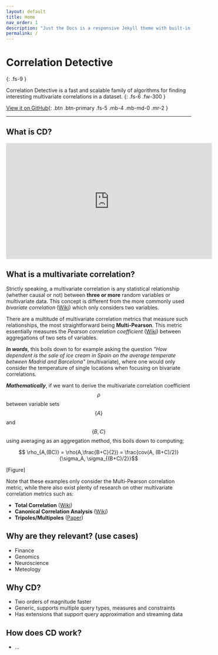 ```yaml
---
layout: default
title: Home
nav_order: 1
description: "Just the Docs is a responsive Jekyll theme with built-in search that is easily customizable and hosted on GitHub Pages."
permalink: /
---
```


# Correlation Detective
{: .fs-9 }

Correlation Detective is a fast and scalable family of algorithms for finding interesting multivariate correlations in a dataset. 
{: .fs-6 .fw-300 }

[View it on GitHub](https://github.com/correlationdetective/public){: .btn .btn-primary .fs-5 .mb-4 .mb-md-0 .mr-2 }
 <!-- [View it on GitHub](https://github.com/pmarsceill/just-the-docs){: .btn .fs-5 .mb-4 .mb-md-0 } -->

---

## What is CD?
<iframe width="560" height="315" src="https://www.youtube.com/embed/U7z4uyonixk" title="YouTube video player" frameborder="0" allow="accelerometer; autoplay; clipboard-write; encrypted-media; gyroscope; picture-in-picture" allowfullscreen></iframe>

## What is a multivariate correlation?
Strictly speaking, a multivariate correlation is any statistical relationship (whether causal or not) between **three or more** random variables or multivariate data. This concept is different from the more commonly used *bivariate correlation* ([Wiki](https://en.wikipedia.org/wiki/Correlation)) which only considers two variables. 

There are a multitude of multivariate correlation metrics that measure such relationships, the most straightforward being **Multi-Pearson**. This metric essentially measures the *Pearson correlation coefficient* ([Wiki](https://en.wikipedia.org/wiki/Pearson_correlation_coefficient)) between aggregations of two sets of variables.

***In words***, this boils down to for example asking the question *"How dependent is the sale of ice cream in Spain on the average temperate between Madrid and Barcelona"* (multivariate), where one would only consider the temperature of single locations when focusing on bivariate correlations.

***Mathematically***, if we want to derive the multivariate correlation coefficient $$\rho$$ between variable sets $$\{A\}$$ and $$\{B,C\}$$ using averaging as an aggregation method, this boils down to computing;

$$ \rho_{A,(BC)} = \rho(A,\frac{B+C}{2}) = \frac{cov(A, (B+C)/2)}{\sigma_A, \sigma_{(B+C)/2}}$$

[Figure]

Note that these examples only consider the Multi-Pearson correlation metric, while there also exist plenty of research on other multivariate correlation metrics such as:
- **Total Correlation** ([Wiki](https://en.wikipedia.org/wiki/Total_correlation))
- **Canonical Correlation Analysis** ([Wiki](https://en.wikipedia.org/wiki/Canonical_correlation))
- **Tripoles/Multipoles** ([Paper](https://conservancy.umn.edu/bitstream/handle/11299/216019/18-003.pdf?sequence=1))

## Why are they relevant? (use cases)
  - Finance
  - Genomics
  - Neuroscience
  - Meteology  

## Why CD?
  - Two orders of magnitude faster
  - Generic, supports multiple query types, measures and constraints
  - Has extensions that support query approximation and streaming data

## How does CD work?
  - ...

<!-- ## Getting started

### Dependencies

Just the Docs is built for [Jekyll](https://jekyllrb.com), a static site generator. View the [quick start guide](https://jekyllrb.com/docs/) for more information. Just the Docs requires no special plugins and can run on GitHub Pages' standard Jekyll compiler. The [Jekyll SEO Tag plugin](https://github.com/jekyll/jekyll-seo-tag) is included by default (no need to run any special installation) to inject SEO and open graph metadata on docs pages. For information on how to configure SEO and open graph metadata visit the [Jekyll SEO Tag usage guide](https://jekyll.github.io/jekyll-seo-tag/usage/).

### Quick start: Use as a GitHub Pages remote theme

1. Add Just the Docs to your Jekyll site's `_config.yml` as a [remote theme](https://blog.github.com/2017-11-29-use-any-theme-with-github-pages/)
```yaml
remote_theme: pmarsceill/just-the-docs
```
<small>You must have GitHub Pages enabled on your repo, one or more Markdown files, and a `_config.yml` file. [See an example repository](https://github.com/pmarsceill/jtd-remote)</small>

### Local installation: Use the gem-based theme

1. Install the Ruby Gem
```bash
$ gem install just-the-docs
```
```yaml
# .. or add it to your your Jekyll site’s Gemfile
gem "just-the-docs"
```
2. Add Just the Docs to your Jekyll site’s `_config.yml`
```yaml
theme: "just-the-docs"
```
3. _Optional:_ Initialize search data (creates `search-data.json`)
```bash
$ bundle exec just-the-docs rake search:init
```
3. Run you local Jekyll server
```bash
$ jekyll serve
```
```bash
# .. or if you're using a Gemfile (bundler)
$ bundle exec jekyll serve
```
4. Point your web browser to [http://localhost:4000](http://localhost:4000)

If you're hosting your site on GitHub Pages, [set up GitHub Pages and Jekyll locally](https://help.github.com/en/articles/setting-up-your-github-pages-site-locally-with-jekyll) so that you can more easily work in your development environment.

### Configure Just the Docs

- [See configuration options]({{ site.baseurl }}{% link docs/configuration.md %})

---

## About the project

Just the Docs is &copy; 2017-{{ "now" | date: "%Y" }} by [Patrick Marsceill](http://patrickmarsceill.com).

### License

Just the Docs is distributed by an [MIT license](https://github.com/pmarsceill/just-the-docs/tree/master/LICENSE.txt).

### Contributing

When contributing to this repository, please first discuss the change you wish to make via issue,
email, or any other method with the owners of this repository before making a change. Read more about becoming a contributor in [our GitHub repo](https://github.com/pmarsceill/just-the-docs#contributing).

#### Thank you to the contributors of Just the Docs!

<ul class="list-style-none">
{% for contributor in site.github.contributors %}
  <li class="d-inline-block mr-1">
     <a href="{{ contributor.html_url }}"><img src="{{ contributor.avatar_url }}" width="32" height="32" alt="{{ contributor.login }}"/></a>
  </li>
{% endfor %}
</ul>

### Code of Conduct

Just the Docs is committed to fostering a welcoming community.

[View our Code of Conduct](https://github.com/pmarsceill/just-the-docs/tree/master/CODE_OF_CONDUCT.md) on our GitHub repository. -->
